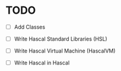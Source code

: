 # TODO
- [ ] Add Classes
- [ ] Write Hascal Standard Libraries (HSL)
- [ ] Write Hascal Virtual Machine (HascalVM)
- [ ] Write Hascal in Hascal 



